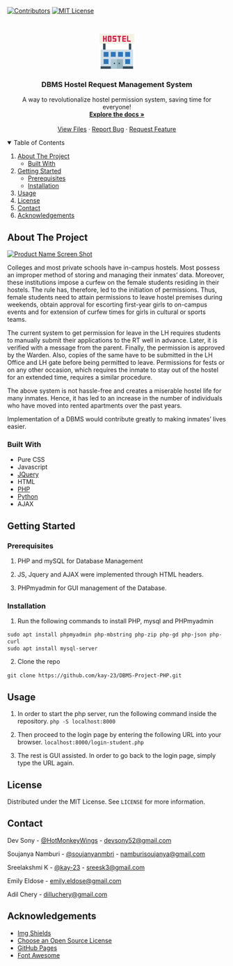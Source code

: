 [![Contributors][contributors-shield]][contributors-url]
[![MIT License][license-shield]][license-url]



<!-- PROJECT LOGO -->
<br />
<p align="center">
  <a href="https://github.com/kay-23/DBMS-Project-PHP">
    <img src="hostel.png" alt="Logo" width="80" height="80">
  </a>

  <h3 align="center">DBMS Hostel Request Management System</h3>

  <p align="center">
    A way to revolutionalize hostel permission system, saving time for everyone!
    <br />
    <a href="https://github.com/kay-23/DBMS-Project-PHP"><strong>Explore the docs »</strong></a>
    <br />
    <br />
    <a href="https://github.com/kay-23/DBMS-Project-PHP">View Files</a>
    ·
    <a href="https://github.com/kay-23/DBMS-Project-PHP/issues">Report Bug</a>
    ·
    <a href="https://github.com/kay-23/DBMS-Project-PHP/issues">Request Feature</a>
  </p>
</p>



<!-- TABLE OF CONTENTS -->
<details open="open">
  <summary>Table of Contents</summary>
  <ol>
    <li>
      <a href="#about-the-project">About The Project</a>
      <ul>
        <li><a href="#built-with">Built With</a></li>
      </ul>
    </li>
    <li>
      <a href="#getting-started">Getting Started</a>
      <ul>
        <li><a href="#prerequisites">Prerequisites</a></li>
        <li><a href="#installation">Installation</a></li>
      </ul>
    </li>
    <li><a href="#usage">Usage</a></li>
    <li><a href="#license">License</a></li>
    <li><a href="#contact">Contact</a></li>
    <li><a href="#acknowledgements">Acknowledgements</a></li>
  </ol>
</details>



<!-- ABOUT THE PROJECT -->
## About The Project

[![Product Name Screen Shot][product-screenshot]](https://github.com/kay-23/DBMS-Project-PHP)

Colleges and most private schools have in-campus hostels. Most possess an improper method of storing and managing their inmates’ data. Moreover, these institutions impose a curfew on the female students residing in their hostels. The rule has, therefore, led to the initiation of permissions. Thus, female students need to attain permissions to leave hostel premises during weekends, obtain approval for escorting first-year girls to on-campus events and for extension of curfew times for girls in cultural or sports teams.

The current system to get permission for leave in the LH requires students to manually submit their applications to the RT well in advance. Later, it is verified with a message from the parent. Finally, the permission is approved by the Warden. Also, copies of the same have to be submitted in the LH Office and LH gate before being permitted to leave. Permissions for fests or on any other occasion, which requires the inmate to stay out of the hostel for an extended time, requires a similar procedure.

The above system is not hassle-free and creates a miserable hostel life for many inmates. Hence, it has led to an increase in the number of individuals who have moved into rented apartments over the past years.

Implementation of a DBMS would contribute greatly to making inmates’ lives easier.


### Built With

* Pure CSS
* Javascript
* [JQuery](https://jquery.com)
* HTML
* [PHP](https://www.php.net/)
* [Python](https://www.python.org/)
* AJAX

<!-- GETTING STARTED -->
## Getting Started

### Prerequisites

1. PHP and mySQL for Database Management

2. JS, Jquery and AJAX were implemented through HTML headers.

3. PHPmyadmin for GUI management of the Database.

### Installation

1. Run the following commands to install PHP, mysql and PHPmyadmin

```sudo apt-get install php libapache2-mod-php
sudo apt install phpmyadmin php-mbstring php-zip php-gd php-json php-curl
sudo apt install mysql-server
```

2. Clone the repo

```git clone https://github.com/kay-23/DBMS-Project-PHP.git```
   
<!-- USAGE EXAMPLES -->
## Usage

1. In order to start the php server, run the following command inside the repository.
```php -S localhost:8000```

2. Then proceed to the login page by entering the following URL into your browser.
```localhost:8000/login-student.php```

3. The rest is GUI assisted. In order to go back to the login page, simply type the URL again.


<!-- LICENSE -->
## License

Distributed under the MIT License. See `LICENSE` for more information.



<!-- CONTACT -->
## Contact

Dev Sony - [@HotMonkeyWings](https://github.com/HotMonkeyWings) - devsony52@gmail.com

Soujanya Namburi - [@soujanyanmbri](https://github.com/soujanyanmbri) - namburisoujanya@gmail.com

Sreelakshmi K - [@kay-23](https://github.com/kay-23) - sreesk3@gmail.com

Emily Eldose - emily.eldose@gmail.com

Adil Chery - dilluchery@gmail.com


<!-- ACKNOWLEDGEMENTS -->
## Acknowledgements
* [Img Shields](https://shields.io)
* [Choose an Open Source License](https://opensource.org/licenses/MIT)
* [GitHub Pages](https://pages.github.com)
* [Font Awesome](https://fontawesome.com)





<!-- MARKDOWN LINKS & IMAGES -->
<!-- https://www.markdownguide.org/basic-syntax/#reference-style-links -->
[contributors-shield]: https://img.shields.io/badge/Conitrbutors-5-brightgreen
[contributors-url]: https://github.com/kay-23/DBMS-Project-PHP/graphs/contributors
[issues-shield]: https://img.shields.io/github/issues/othneildrew/Best-README-Template.svg?style=for-the-badge
[issues-url]: https://github.com/kay-23/DBMS-Project-PHP/issues
[license-shield]: https://img.shields.io/badge/license-MIT-orange
[license-url]: https://github.com/kay-23/DBMS-Project-PHP/blob/master/LICENSE.txt
[product-screenshot]: Screenshots/Screenshot%20(5).png
